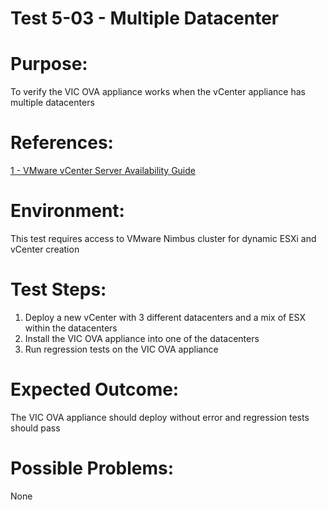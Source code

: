 Test 5-03 - Multiple Datacenter
=======

# Purpose:
To verify the VIC OVA appliance works when the vCenter appliance has multiple datacenters

# References:
[1 - VMware vCenter Server Availability Guide](http://www.vmware.com/files/pdf/techpaper/vmware-vcenter-server-availability-guide.pdf)

# Environment:
This test requires access to VMware Nimbus cluster for dynamic ESXi and vCenter creation

# Test Steps:
1. Deploy a new vCenter with 3 different datacenters and a mix of ESX within the datacenters
2. Install the VIC OVA appliance into one of the datacenters
3. Run regression tests on the VIC OVA appliance

# Expected Outcome:
The VIC OVA appliance should deploy without error and regression tests should pass

# Possible Problems:
None